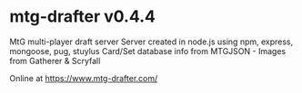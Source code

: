 # mtg-drafter v0.4.4
MtG multi-player draft server
Server created in node.js using npm, express, mongoose, pug, stuylus
Card/Set database info from MTGJSON - Images from Gatherer & Scryfall

Online at https://www.mtg-drafter.com/
